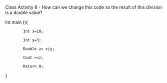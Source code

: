 Class Activity 8 - How can we change this code so the result of this division is a double value?

Int main (){

            Int x=10;

            Int y=3;

            Double z= x/y;

            Cout <<z;

            Return 0;

}   
